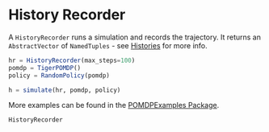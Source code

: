 # History Recorder

A `HistoryRecorder` runs a simulation and records the trajectory. It returns an `AbstractVector` of `NamedTuples` - see [Histories](@ref) for more info.

```julia
hr = HistoryRecorder(max_steps=100)
pomdp = TigerPOMDP()
policy = RandomPolicy(pomdp)

h = simulate(hr, pomdp, policy)
```

More examples can be found in the [POMDPExamples Package](https://github.com/JuliaPOMDP/POMDPExamples.jl/blob/master/notebooks/Running-Simulations.ipynb).

```@docs
HistoryRecorder
```
